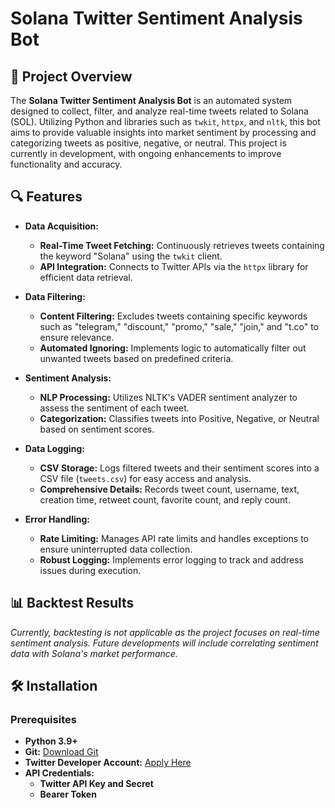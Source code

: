# Solana Twitter Sentiment Analysis Bot

## 🚀 Project Overview

The **Solana Twitter Sentiment Analysis Bot** is an automated system designed to collect, filter, and analyze real-time tweets related to Solana (SOL). Utilizing Python and libraries such as `twkit`, `httpx`, and `nltk`, this bot aims to provide valuable insights into market sentiment by processing and categorizing tweets as positive, negative, or neutral. This project is currently in development, with ongoing enhancements to improve functionality and accuracy.

## 🔍 Features

- **Data Acquisition:**
  - **Real-Time Tweet Fetching:** Continuously retrieves tweets containing the keyword "Solana" using the `twkit` client.
  - **API Integration:** Connects to Twitter APIs via the `httpx` library for efficient data retrieval.

- **Data Filtering:**
  - **Content Filtering:** Excludes tweets containing specific keywords such as "telegram," "discount," "promo," "sale," "join," and "t.co" to ensure relevance.
  - **Automated Ignoring:** Implements logic to automatically filter out unwanted tweets based on predefined criteria.

- **Sentiment Analysis:**
  - **NLP Processing:** Utilizes NLTK's VADER sentiment analyzer to assess the sentiment of each tweet.
  - **Categorization:** Classifies tweets into Positive, Negative, or Neutral based on sentiment scores.

- **Data Logging:**
  - **CSV Storage:** Logs filtered tweets and their sentiment scores into a CSV file (`tweets.csv`) for easy access and analysis.
  - **Comprehensive Details:** Records tweet count, username, text, creation time, retweet count, favorite count, and reply count.

- **Error Handling:**
  - **Rate Limiting:** Manages API rate limits and handles exceptions to ensure uninterrupted data collection.
  - **Robust Logging:** Implements error logging to track and address issues during execution.

## 📊 Backtest Results

*Currently, backtesting is not applicable as the project focuses on real-time sentiment analysis. Future developments will include correlating sentiment data with Solana's market performance.*

## 🛠 Installation

### Prerequisites

- **Python 3.9+**
- **Git:** [Download Git](https://git-scm.com/downloads)
- **Twitter Developer Account:** [Apply Here](https://developer.twitter.com/en/apply-for-access)
- **API Credentials:**
  - **Twitter API Key and Secret**
  - **Bearer Token**
